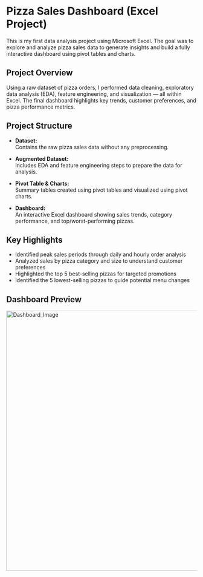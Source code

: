 # Pizza Sales Dashboard (Excel Project)

This is my first data analysis project using Microsoft Excel. The goal was to explore and analyze pizza sales data to generate insights and build a fully interactive dashboard using pivot tables and charts.


## Project Overview

Using a raw dataset of pizza orders, I performed data cleaning, exploratory data analysis (EDA), feature engineering, and visualization — all within Excel. The final dashboard highlights key trends, customer preferences, and pizza performance metrics.


## Project Structure

- **Dataset:**  
  Contains the raw pizza sales data without any preprocessing.

- **Augmented Dataset:**  
  Includes EDA and feature engineering steps to prepare the data for analysis.

- **Pivot Table & Charts:**  
  Summary tables created using pivot tables and visualized using pivot charts.

- **Dashboard:**  
  An interactive Excel dashboard showing sales trends, category performance, and top/worst-performing pizzas.


## Key Highlights

- Identified peak sales periods through daily and hourly order analysis  
- Analyzed sales by pizza category and size to understand customer preferences  
- Highlighted the top 5 best-selling pizzas for targeted promotions  
- Identified the 5 lowest-selling pizzas to guide potential menu changes  

## Dashboard Preview

<img width="1181" height="686" alt="Dashboard_Image" src="https://github.com/user-attachments/assets/45cf2e25-94db-4b34-b5d7-3516377c1491" />

